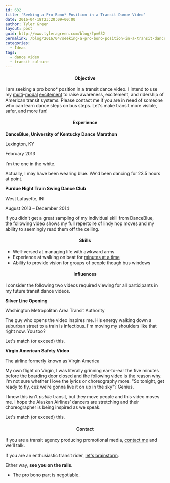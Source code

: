 ```yaml
---
id: 632
title: 'Seeking a Pro Bono* Position in a Transit Dance Video'
date: 2016-04-18T23:20:09+00:00
author: Tyler Green
layout: post
guid: http://www.tyleragreen.com/blog/?p=632
permalink: /blog/2016/04/seeking-a-pro-bono-position-in-a-transit-dance-video/
categories:
  - Ideas
tags:
  - dance video
  - transit culture
---
```

<h4 style="text-align: center;">
  <strong>Objective</strong>
</h4>

I am seeking a pro bono* position in a transit dance video. I intend to use my <a href="https://twitter.com/greent_tyler/status/647107323417202688" target="_blank">multi</a>&#8211;<a href="https://twitter.com/greent_tyler/status/645753006420586496" target="_blank">modal</a> <a href="https://twitter.com/greent_tyler/status/681567373439021060" target="_blank">excitement</a> to raise awareness, excitement, and ridership of American transit systems. Please contact me if you are in need of someone who can learn dance steps on bus steps. Let's make transit more visible, safer, and more fun!

<h4 style="text-align: center;">
  <strong>Experience</strong>
</h4>

**DanceBlue, University of Kentucky Dance Marathon**
  
Lexington, KY
  
February 2013

I'm the one in the white.

Actually, I may have been wearing blue. We'd been dancing for 23.5 hours at point.



**Purdue Night Train Swing Dance Club**
  
West Lafayette, IN
  
August 2013 &#8211; December 2014

If you didn't get a great sampling of my individual skill from DanceBlue, the following video shows my full repertoire of lindy hop moves and my ability to seemingly read them off the ceiling.



<h4 style="text-align: center;">
  <strong>Skills</strong>
</h4>

  * Well-versed at managing life with awkward arms
  * Experience at walking on beat for <a href="https://www.youtube.com/watch?v=i0Xe92S_Ppo" target="_blank">minutes at a time</a>
  * Ability to provide vision for groups of people though bus windows

<h4 style="text-align: center;">
  <strong>Influences</strong>
</h4>

I consider the following two videos required viewing for all participants in my future transit dance videos.

**Silver Line Opening**
  
Washington Metropolitan Area Transit Authority

The guy who opens the video inspires me. His energy walking down a suburban street to a train is infectious. I'm moving my shoulders like that right now. You too?

Let's match (or exceed) this.



**Virgin American Safety Video**
  
The airline formerly known as Virgin America

My own flight on Virgin, I was literally grinning ear-to-ear the five minutes before the boarding door closed and the following video is the reason why. I'm not sure whether I love the lyrics or choreography more. "So tonight, get ready to fly, cuz we&#8217;re gonna live it on up in the sky"? Genius.

I know this isn't _public_ transit, but they move people and this video moves me. I hope the Alaskan Airlines&#8217; dancers are stretching and their choreographer is being inspired as we speak.

Let's match (or exceed) this.



<h4 style="text-align: center;">
  <strong>Contact</strong>
</h4>

If you are a transit agency producing promotional media, <a href="/#connect" target="_blank">contact me</a> and we'll talk.

If you are an enthusiastic transit rider, <a href="/#connect" target="_blank">let's brainstorm</a>.

Either way, **see you on the rails.**

* The pro bono part is negotiable.
